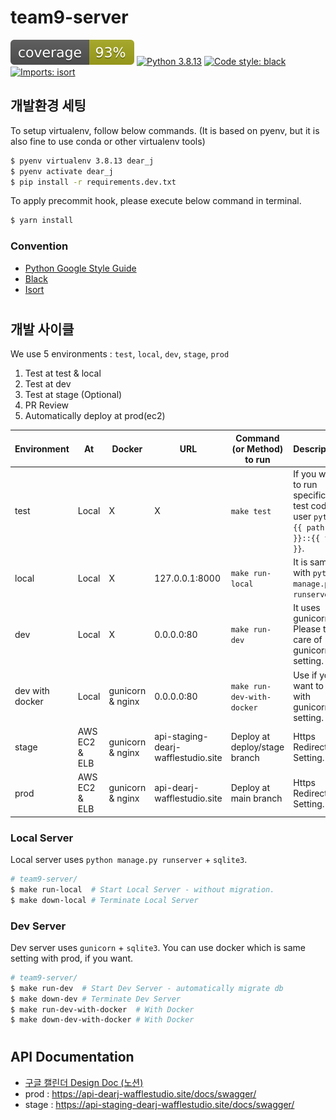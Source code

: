 # team9-server
![](coverage.svg)
[![Python 3.8.13](https://img.shields.io/badge/python-3.8.13-blue.svg)](https://www.python.org/downloads/release/python-3813/)
[![Code style: black](https://img.shields.io/badge/code%20style-black-000000.svg)](https://github.com/psf/black)
[![Imports: isort](https://img.shields.io/badge/%20imports-isort-%231674b1?style=flat&labelColor=ef8336)](https://pycqa.github.io/isort/)

## 개발환경 세팅

To setup virtualenv, follow below commands. (It is based on pyenv, but it is also fine to use conda or other virtualenv tools)
```bash
$ pyenv virtualenv 3.8.13 dear_j
$ pyenv activate dear_j
$ pip install -r requirements.dev.txt
```

To apply precommit hook, please execute below command in terminal.
```bash
$ yarn install
```


### Convention
- [Python Google Style Guide](https://google.github.io/styleguide/pyguide.html)
- [Black](https://black.readthedocs.io/en/stable/)
- [Isort](https://pycqa.github.io/isort/)

#
## 개발 사이클
We use 5 environments : `test`, `local`, `dev`, `stage`, `prod`
1. Test at test & local
2. Test at dev
3. Test at stage (Optional)
3. PR Review
4. Automatically deploy at prod(ec2)

| Environment     | At            | Docker           | URL                                 | Command (or Method) to run      | Description                                                                       |
|-----------------|---------------|------------------|-------------------------------------|---------------------------------|-----------------------------------------------------------------------------------|
| test            | Local         | X                | X                                   | `make test`                     | If you want to run specific test code, user `pytest {{ path }}::{{ ftn }}`.       |
| local           | Local         | X                | 127.0.0.1:8000                      | `make run-local`                | It is same with `python manage.py runserver`.                                     |
| dev             | Local         | X                | 0.0.0.0:80                          | `make run-dev`                  | It uses gunicorn. Please take care of gunicorn setting.                           |
| dev with docker | Local         | gunicorn & nginx | 0.0.0.0:80                          | `make run-dev-with-docker`      | Use if you want to test with gunicorn setting.                                    |
| stage           | AWS EC2 & ELB | gunicorn & nginx | api-staging-dearj-wafflestudio.site | Deploy at deploy/stage branch   | Https Redirect Setting.                                                           |
| prod            | AWS EC2 & ELB | gunicorn & nginx | api-dearj-wafflestudio.site         | Deploy at main branch           | Https Redirect Setting.                                                           |


### Local Server
Local server uses `python manage.py runserver` + `sqlite3`.

```bash
# team9-server/
$ make run-local  # Start Local Server - without migration.
$ make down-local # Terminate Local Server
```

### Dev Server
Dev server uses `gunicorn` + `sqlite3`.
You can use docker which is same setting with prod, if you want.

```bash
# team9-server/
$ make run-dev  # Start Dev Server - automatically migrate db
$ make down-dev # Terminate Dev Server
$ make run-dev-with-docker  # With Docker
$ make down-dev-with-docker # With Docker
```


#
## API Documentation
- [구글 캘린더 Design Doc (노션)](https://historical-garage-3bd.notion.site/Design-Doc-a2887ef59aea4f628c668729c18feecb)
- prod : https://api-dearj-wafflestudio.site/docs/swagger/
- stage : https://api-staging-dearj-wafflestudio.site/docs/swagger/

